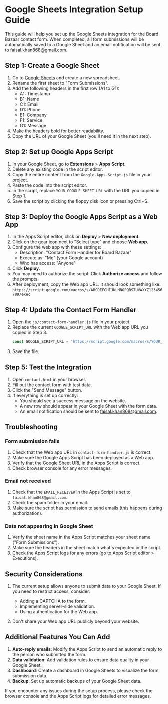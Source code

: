# Google Sheets Integration Setup Guide

This guide will help you set up the Google Sheets integration for the Board Bazaar contact form. When completed, all form submissions will be automatically saved to a Google Sheet and an email notification will be sent to faisal.khan868@gmail.com.

## Step 1: Create a Google Sheet

1. Go to [Google Sheets](https://sheets.google.com) and create a new spreadsheet.
2. Rename the first sheet to "Form Submissions".
3. Add the following headers in the first row (A1 to G1):
   - A1: Timestamp
   - B1: Name
   - C1: Email
   - D1: Phone
   - E1: Company
   - F1: Service
   - G1: Message
4. Make the headers bold for better readability.
5. Copy the URL of your Google Sheet (you'll need it in the next step).

## Step 2: Set up Google Apps Script

1. In your Google Sheet, go to **Extensions** > **Apps Script**.
2. Delete any existing code in the script editor.
3. Copy the entire content from the `Google-Apps-Script.js` file in your project.
4. Paste the code into the script editor.
5. In the script, replace `YOUR_GOOGLE_SHEET_URL` with the URL you copied in Step 1.
6. Save the script by clicking the floppy disk icon or pressing Ctrl+S.

## Step 3: Deploy the Google Apps Script as a Web App

1. In the Apps Script editor, click on **Deploy** > **New deployment**.
2. Click on the gear icon next to "Select type" and choose **Web app**.
3. Configure the web app with these settings:
   - Description: "Contact Form Handler for Board Bazaar"
   - Execute as: "Me" (your Google account)
   - Who has access: "Anyone"
4. Click **Deploy**.
5. You may need to authorize the script. Click **Authorize access** and follow the prompts.
6. After deployment, copy the Web app URL. It should look something like:
   `https://script.google.com/macros/s/ABCDEFGHIJKLMNOPQRSTUVWXYZ123456789/exec`

## Step 4: Update the Contact Form Handler

1. Open the `js/contact-form-handler.js` file in your project.
2. Replace the current `GOOGLE_SCRIPT_URL` with the Web app URL you copied in Step 3.
   ```javascript
   const GOOGLE_SCRIPT_URL = 'https://script.google.com/macros/s/YOUR_DEPLOYMENT_ID/exec';
   ```
3. Save the file.

## Step 5: Test the Integration

1. Open `contact.html` in your browser.
2. Fill out the contact form with test data.
3. Click the "Send Message" button.
4. If everything is set up correctly:
   - You should see a success message on the website.
   - A new row should appear in your Google Sheet with the form data.
   - An email notification should be sent to faisal.khan868@gmail.com.

## Troubleshooting

### Form submission fails

1. Check that the Web app URL in `contact-form-handler.js` is correct.
2. Make sure the Google Apps Script has been deployed as a Web app.
3. Verify that the Google Sheet URL in the Apps Script is correct.
4. Check browser console for any error messages.

### Email not received

1. Check that the `EMAIL_RECEIVER` in the Apps Script is set to `faisal.khan868@gmail.com`.
2. Check the spam folder in your email.
3. Make sure the script has permission to send emails (this happens during authorization).

### Data not appearing in Google Sheet

1. Verify the sheet name in the Apps Script matches your sheet name ("Form Submissions").
2. Make sure the headers in the sheet match what's expected in the script.
3. Check the Apps Script logs for any errors (go to Apps Script editor > Executions).

## Security Considerations

1. The current setup allows anyone to submit data to your Google Sheet. If you need to restrict access, consider:
   - Adding a CAPTCHA to the form.
   - Implementing server-side validation.
   - Using authentication for the Web app.

2. Don't share your Web app URL publicly beyond your website.

## Additional Features You Can Add

1. **Auto-reply emails**: Modify the Apps Script to send an automatic reply to the person who submitted the form.
2. **Data validation**: Add validation rules to ensure data quality in your Google Sheet.
3. **Dashboard**: Create a dashboard in Google Sheets to visualize the form submission data.
4. **Backup**: Set up automatic backups of your Google Sheet data.

If you encounter any issues during the setup process, please check the browser console and the Apps Script logs for detailed error messages.
